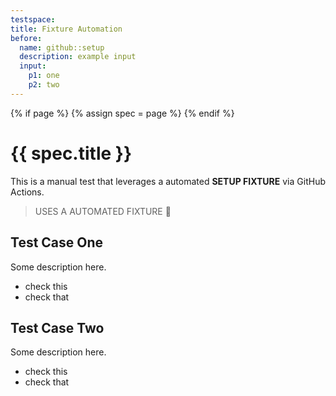 ```yaml
---
testspace:
title: Fixture Automation
before:
  name: github::setup
  description: example input
  input: 
    p1: one
    p2: two
---
```


{% if page %} {% assign spec = page %} {% endif %}

# {{ spec.title }}
This is a manual test that leverages a automated **SETUP FIXTURE** via GitHub Actions. 


> USES A AUTOMATED FIXTURE 🎁

## Test Case One
Some description here.

* check this  
* check that

## Test Case Two
Some description here.

* check this
* check that